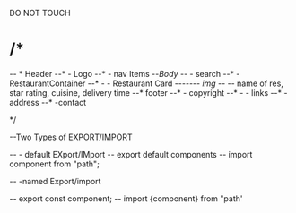 DO NOT TOUCH 

# /*
-- * Header
--* - Logo
--* - nav Items
--*Body
--* - search
--* - RestaurantContainer
--* - - Restaurant Card
--*----- img
--*     -- name of res, star rating, cuisine, delivery time
--* footer
--* - copyright
--* - - links
--* - address
--* -contact

*/

--Two Types of EXPORT/IMPORT

-- - default EXport/IMport
-- export default components
-- import component from "path";

-- -named Export/import

-- export const component;
-- import {component} from "path'

